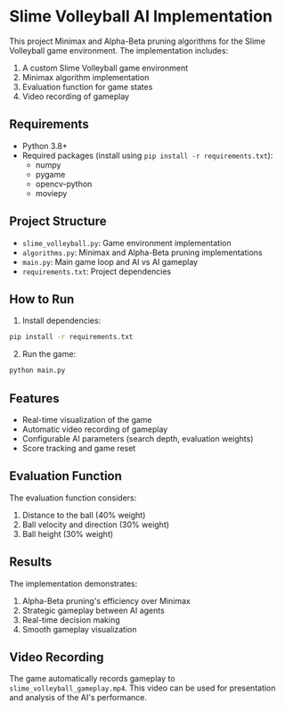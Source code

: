 # Slime Volleyball AI Implementation

This project Minimax and Alpha-Beta pruning algorithms for the Slime Volleyball game environment. The implementation includes:

1. A custom Slime Volleyball game environment
2. Minimax algorithm implementation
3. Evaluation function for game states
4. Video recording of gameplay

## Requirements

- Python 3.8+
- Required packages (install using `pip install -r requirements.txt`):
  - numpy
  - pygame
  - opencv-python
  - moviepy

## Project Structure

- `slime_volleyball.py`: Game environment implementation
- `algorithms.py`: Minimax and Alpha-Beta pruning implementations
- `main.py`: Main game loop and AI vs AI gameplay
- `requirements.txt`: Project dependencies

## How to Run

1. Install dependencies:

```bash
pip install -r requirements.txt
```

2. Run the game:

```bash
python main.py
```

## Features

- Real-time visualization of the game
- Automatic video recording of gameplay
- Configurable AI parameters (search depth, evaluation weights)
- Score tracking and game reset

## Evaluation Function

The evaluation function considers:

1. Distance to the ball (40% weight)
2. Ball velocity and direction (30% weight)
3. Ball height (30% weight)

## Results

The implementation demonstrates:

1. Alpha-Beta pruning's efficiency over Minimax
2. Strategic gameplay between AI agents
3. Real-time decision making
4. Smooth gameplay visualization

## Video Recording

The game automatically records gameplay to `slime_volleyball_gameplay.mp4`. This video can be used for presentation and analysis of the AI's performance.
